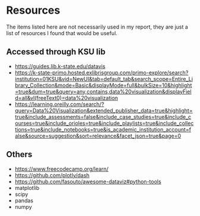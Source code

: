 # Resources
The items listed here are not necessarily used in my report, they are just a list of resources I found that would be useful.

## Accessed through KSU lib
- https://guides.lib.k-state.edu/datavis
- https://k-state-primo.hosted.exlibrisgroup.com/primo-explore/search?institution=01KSU&vid=NewUI&tab=default_tab&search_scope=Entire_Library_Collection&mode=Basic&displayMode=full&bulkSize=10&highlight=true&dum=true&query=any,contains,data%20visualization&displayField=all&vl(freeText0)=data%20visualization
- https://learning.oreilly.com/search/?query=Data%20Visualization&extended_publisher_data=true&highlight=true&include_assessments=false&include_case_studies=true&include_courses=true&include_orioles=true&include_playlists=true&include_collections=true&include_notebooks=true&is_academic_institution_account=false&source=suggestion&sort=relevance&facet_json=true&page=0
## Others
- https://www.freecodecamp.org/learn/
- https://github.com/plotly/dash
- https://github.com/fasouto/awesome-dataviz#python-tools
- matplotlib
- scipy
- pandas
- numpy
